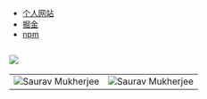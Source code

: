 - [个人网站](http://www.lssl.work)
- [掘金](https://juejin.cn/user/835284566556014)
- [npm](https://www.npmjs.com/~coolcicada)

[![](https://stats.justsong.cn/api/leetcode?username=lcls&cn=true&theme=dark)](https://leetcode.cn/u/lcls/)
-
<table>
<td><img src="https://github-readme-stats.vercel.app/api?username=coolCicada&include_all_commits=true&count_private=true&show_icons=true&line_height=20&title_color=7A7ADB&icon_color=2234AE&text_color=D3D3D3&bg_color=0,000000,130F40" alt="Saurav Mukherjee" />
    <td><img src="https://github-readme-stats.vercel.app/api/top-langs?username=coolCicada&show_icons=true&locale=en&layout=compact&title_color=7A7ADB&icon_color=2234AE&text_color=D3D3D3&bg_color=0,000000,130F40" alt="Saurav Mukherjee" /></td>
  </tr>
</table>



